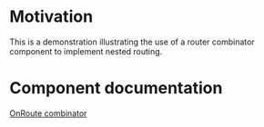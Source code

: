 # Motivation
This is a demonstration illustrating the use of a router combinator component to implement nested routing.

# Component documentation
[OnRoute combinator](../../documentation/Router.md)
